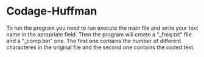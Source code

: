 # Codage-Huffman

To run the program you need to run execute the main file and write your text name in the apropriate field.
Then the program will create a "_freq.txt" file and a "_comp.bin" one.
The first one contains the number of different characteres in the original file and the second one contains the coded text.

